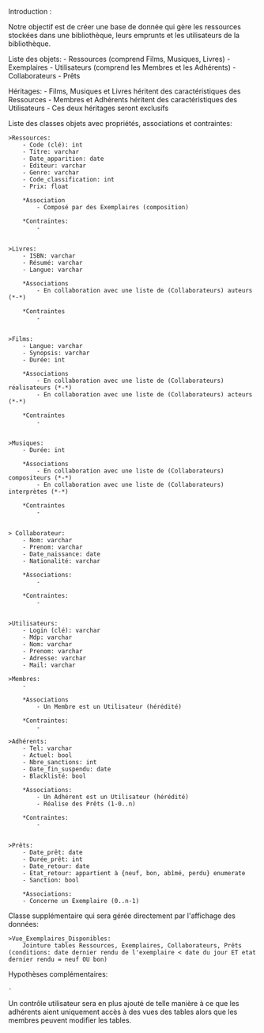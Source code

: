Introduction :

Notre objectif est de créer une base de donnée qui gère les ressources stockées dans une bibliothèque, leurs emprunts et les utilisateurs de la bibliothèque.

Liste des objets:
	- Ressources (comprend Films, Musiques, Livres)
	- Exemplaires
	- Utilisateurs (comprend les Membres et les Adhérents)
	- Collaborateurs
	- Prêts



Héritages:
	- Films, Musiques et Livres héritent des caractéristiques des Ressources
	- Membres et Adhérents héritent des caractéristiques des Utilisateurs
	- Ces deux héritages seront exclusifs


Liste des classes objets avec propriétés, associations et contraintes:

	>Ressources:
		- Code (clé): int
		- Titre: varchar
		- Date_apparition: date
		- Editeur: varchar
		- Genre: varchar
		- Code_classification: int
		- Prix: float

		*Association 
			- Composé par des Exemplaires (composition)

		*Contraintes:
            -


	>Livres:
		- ISBN: varchar
		- Résumé: varchar
		- Langue: varchar

		*Associations
			- En collaboration avec une liste de (Collaborateurs) auteurs (*-*)

		*Contraintes
		    - 


	>Films:
		- Langue: varchar
        - Synopsis: varchar
        - Durée: int

		*Associations
		    - En collaboration avec une liste de (Collaborateurs) réalisateurs (*-*)
            - En collaboration avec une liste de (Collaborateurs) acteurs (*-*)

		*Contraintes
		    - 


	>Musiques:
		- Durée: int

		*Associations
		    - En collaboration avec une liste de (Collaborateurs) compositeurs (*-*)
            - En collaboration avec une liste de (Collaborateurs) interprètes (*-*)

		*Contraintes
		    - 


	> Collaborateur:
		- Nom: varchar
		- Prenom: varchar
        - Date_naissance: date
        - Nationalité: varchar

		*Associations:
			- 
			
		*Contraintes:
			- 
		

	>Utilisateurs:
		- Login (clé): varchar
        - Mdp: varchar
        - Nom: varchar
        - Prenom: varchar
        - Adresse: varchar
        - Mail: varchar

	>Membres:
		- 

		*Associations
			- Un Membre est un Utilisateur (hérédité)

		*Contraintes:
			- 

	>Adhérents:
		- Tel: varchar
		- Actuel: bool
		- Nbre_sanctions: int
        - Date_fin_suspendu: date
        - Blacklisté: bool

		*Associations:
			- Un Adhérent est un Utilisateur (hérédité)
			- Réalise des Prêts (1-0..n)

		*Contraintes:
			- 


	>Prêts:
		- Date_prêt: date
		- Durée_prêt: int
        - Date_retour: date
        - Etat_retour: appartient à {neuf, bon, abîmé, perdu} enumerate
        - Sanction: bool

		*Associations:
		- Concerne un Exemplaire (0..n-1)


Classe supplémentaire qui sera gérée directement par l'affichage des données:

	>Vue_Exemplaires_Disponibles:
		Jointure tables Ressources, Exemplaires, Collaborateurs, Prêts (conditions: date dernier rendu de l'exemplaire < date du jour ET etat dernier rendu = neuf OU bon)
    

Hypothèses complémentaires:

	- 

Un contrôle utilisateur sera en plus ajouté de telle manière à ce que les adhérents aient uniquement accès à des vues des tables alors que les membres peuvent modifier les tables.
